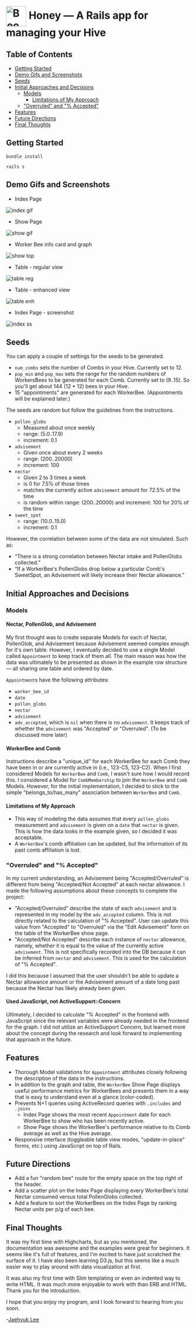 # <img src="./public/favicon.ico" alt="Bee Icon" width="55" align="center"> Honey — A Rails app for managing your Hive

## Table of Contents

* [Getting Started](#getting-started)
* [Demo Gifs and Screenshots](#demo-gifs-and-screenshots)
* [Seeds](#seeds)
* [Initial Approaches and Decisions](#initial-approaches-and-decisions)
  * [Models](#models)
    * [Limitations of My Approach](#limitations-of-my-approach)
  * ["Overruled" and "% Accepted"](#overruled-and--accepted)
* [Features](#features)
* [Future Directions](#future-directions)
* [Final Thoughts](#final-thoughts)

## Getting Started

`bundle install`

`rails s`

## Demo Gifs and Screenshots

* Index Page

![index gif][demo_index]

* Show Page

![show gif][demo_show]

* Worker Bee info card and graph

![show top][show_top]

* Table - regular view

![table reg][show_bot_1]

* Table - enhanced view

![table enh][show_bot_2]

* Index Page - screenshot

![index ss][index_page]

## Seeds

You can apply a couple of settings for the seeds to be generated.

* `num_combs` sets the number of Combs in your Hive. Currently set to 12.
* `pop_min` and `pop_max` sets the range for the random numbers of WorkersBees to be generated for each Comb. Currently set to (9..15). So you'll get about 144 (12 * 12) bees in your Hive.
* 15 "appointments" are generated for each WorkerBee. (Appointments will be explained later.)

The seeds are random but follow the guidelines from the instructions.

* `pollen_globs`
  * Measured about once weekly
  * range: (5.0..17.9)
  * increment: 0.1
* `advisement`
  * Given once about every 2 weeks
  * range: (200..20000)
  * increment: 100
* `nectar`
  * Given 2 to 3 times a week
  * is 0 for 7.5% of those times
  * matches the currently active `advisement` amount for 72.5% of the time
  * is random within range: (200..20000) and increment: 100 for 20% of the time
* `sweet_spot`
  * range: (10.0..15.0)
  * increment: 0.1

However, the correlation between some of the data are not simulated. Such as:

* “There is a strong correlation between Nectar intake and PollenGlobs collected.”
* “If a WorkerBee's PollenGlobs drop below a particular Comb's SweetSpot, an Advisement will likely increase their Nectar allowance.”

## Initial Approaches and Decisions

### Models

#### Nectar, PollenGlob, and Advisement

My first thought was to create separate Models for each of Nectar, PollenGlob, and Advisement because Advisement seemed complex enough for it's own table. However, I eventually decided to use a single Model called `Appointment` to keep track of them all. The main reason was how the data was ultimately to be presented as shown in the example row structure — all sharing one table and ordered by date.

`Appointment`s have the following attributes:

* `worker_bee_id`
* `date`
* `pollen_globs`
* `nectar`
* `advisement`
* `adv_accepted`, which is `nil` when there is no `advisement`. It keeps track of whether the `advisement` was "Accepted" or "Overruled". (To be discussed more later)

#### WorkerBee and Comb

Instructions describe a "unique_id" for each WorkerBee for each Comb they have been in or are currently active in (i.e., 123-C5, 123-C2). When I first considered Models for `WorkerBee` and `Comb`, I wasn't sure how I would record this. I considered a Model for `CombMembership` to join the `WorkerBee` and `Comb` Models. However, for the initial implementation, I decided to stick to the simple "belongs_to/has_many" association between `WorkerBee` and `Comb`.

#### Limitations of My Approach

* This way of modeling the data assumes that every `pollen_globs` measurement and `advisement` is given on a `date` that `nectar` is given. This is how the data looks in the example given, so I decided it was acceptable.
* A `WorkerBee`'s  comb affiliation can be updated, but the information of its past comb affiliation is lost.

### "Overruled" and "% Accepted"

In my current understanding, an Advisement being "Accepted/Overruled" is different from being "Accepted/Not Accepted" at each nectar allowance. I made the following assumptions about these concepts to complete the project:

* "Accepted/Overruled" describe the state of each `advisement` and is represented in my model by the `adv_accepted` column. This is not directly related to the calculation of "% Accepted". User can update this value from "Accepted" to "Overruled" via the "Edit Advisement" form on the table of the WorkerBee show page.
* "Accepted/Not Accepted" describe each instance of `nectar` allowance, namely, whether it is equal to the value of the currently active `advisement`. This is not specifically recorded into the DB because it can be inferred from `nectar` and `advisement`. This is used for the calculation of "% Accepted".

I did this because I assumed that the user shouldn't be able to update a Nectar allowance amount or the Advisement amount of a date long past because the Nectar has likely already been given.

#### Used JavaScript, not ActiveSupport::Concern

Ultimately, I decided to calculate "% Accepted" in the frontend with JavaScript since the relevant variables were already needed in the frontend for the graph. I did not utilize an ActiveSupport Concern, but learned more about the concept during the research and look forward to implementing that approach in the future.

## Features

* Thorough Model validations for `Appointment` attributes closely following the description of the data in the instructions.
* In addition to the graph and table, the `WorkerBee` Show Page displays useful performance metrics for WorkerBees and presents them in a way that is easy to understand even at a glance (color-coded).
* Prevents N+1 queries using ActiveRecord queries with `.includes` and `.joins`
  * Index Page shows the most recent `Appointment` date for each WorkerBee to show who has been recently active.
  * Show Page shows the WorkerBee's performance relative to its Comb average as well as the Hive average.
* Responsive interface (toggleable table view modes, "update-in-place" forms, etc.) using JavaScript on top of Rails.

## Future Directions

* Add a fun "random bee" route for the empty space on the top right of the header.
* Add a scatter plot on the Index Page displaying every WorkerBee's total Nectar consumed versus total PollenGlobs collected.
* Add a feature to sort the WorkerBees on the Index Page by ranking Nectar units per p/g of each bee.

## Final Thoughts

It was my first time with Highcharts, but as you mentioned, the documentation was awesome and the examples were great for beginners. It seems like it's full of features, and I'm excited to have just scratched the surface of it. I have also been learning D3.js, but this seems like a much easier way to play around with data visualization at first.

It was also my first time with Slim templating or even an indented way to write HTML. It was much more enjoyable to work with than ERB and HTML. Thank you for the introduction.

I hope that you enjoy my program, and I look forward to hearing from you soon.

-[Jaehyuk Lee](mailto:jhlumd@gmail.com)

[favicon]: ./public/favicon.ico "Bee"
[demo_index]: ./app/assets/images/demo_index.gif "Index page demo gif"
[demo_show]: ./app/assets/images/demo_show.gif "Show page demo gif"
[show_top]: ./app/assets/images/ss_show_top.png "Worker Bee info card and graph"
[show_bot_1]: ./app/assets/images/ss_show_bot_1.png "Table - regular view"
[show_bot_2]: ./app/assets/images/ss_show_bot_2.png "Table - enhanced view"
[index_page]: ./app/assets/images/ss_index.png "Index page - screenshot"
